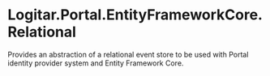 ﻿# Logitar.Portal.EntityFrameworkCore.Relational

Provides an abstraction of a relational event store to be used with Portal identity provider system and Entity Framework Core.
